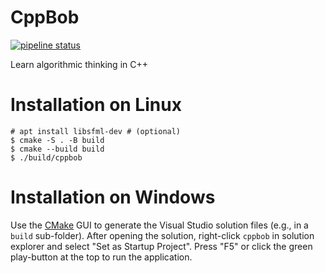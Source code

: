 # CppBob


[![pipeline status](https://gitlab.kruecke.net/fklemme/CppBob/badges/master/pipeline.svg)](https://gitlab.kruecke.net/fklemme/CppBob/-/pipelines?ref=master)

Learn algorithmic thinking in C++

# Installation on Linux

    # apt install libsfml-dev # (optional)
    $ cmake -S . -B build
    $ cmake --build build
    $ ./build/cppbob

# Installation on Windows

Use the [CMake](https://cmake.org/download/) GUI to generate the Visual Studio solution files (e.g., in a `build` sub-folder).
After opening the solution, right-click `cppbob` in solution explorer and select "Set as Startup Project".
Press "F5" or click the green play-button at the top to run the application.